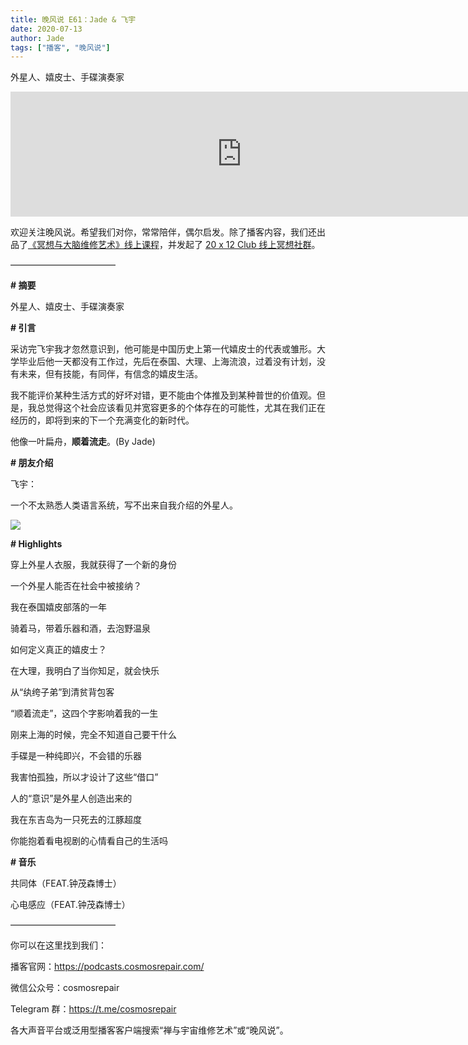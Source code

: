 ```yaml
---
title: 晚风说 E61：Jade & 飞宇
date: 2020-07-13
author: Jade
tags: ["播客", "晚风说"]
---
```


外星人、嬉皮士、手碟演奏家

<!--more-->

<iframe src="https://fireside.fm/player/v2/trfV16OE+l1M4Efug?theme=light" width="740" height="200" frameborder="0" scrolling="no"></iframe>

欢迎关注晚风说。希望我们对你，常常陪伴，偶尔启发。除了播客内容，我们还出品了[《冥想与大脑维修艺术》线上课程](https://mp.weixin.qq.com/s?__biz=MzA5Nzk4MDMxMg==&mid=2247484680&idx=1&sn=2a5b8f1e1f1c1e6820adf5cc95d997fe&chksm=9099dfffa7ee56e9408aa248731e3e3e502c984ca1e577decc28d66d458f2e93a600dc6d6b40&scene=21#wechat_redirect)，并发起了 [20 x 12 Club 线上冥想社群](https://mp.weixin.qq.com/s?__biz=MzA5Nzk4MDMxMg==&mid=2247484834&idx=1&sn=ebd2c537b12e63baef2e9eaac505c26b&chksm=9099df55a7ee5643ab84485931d52082bbb2a6ee7078bdd536faf2cbbcb7bb22783aeaf13d4b&scene=21#wechat_redirect)。

————————————

 **# 摘要**   
 
 外星人、嬉皮士、手碟演奏家

**# 引言**

采访完飞宇我才忽然意识到，他可能是中国历史上第一代嬉皮士的代表或雏形。大学毕业后他一天都没有工作过，先后在泰国、大理、上海流浪，过着没有计划，没有未来，但有技能，有同伴，有信念的嬉皮生活。

我不能评价某种生活方式的好坏对错，更不能由个体推及到某种普世的价值观。但是，我总觉得这个社会应该看见并宽容更多的个体存在的可能性，尤其在我们正在经历的，即将到来的下一个充满变化的新时代。

他像一叶扁舟，**顺着流走**。(By Jade)

**# 朋友介绍**

飞宇：

一个不太熟悉人类语言系统，写不出来自我介绍的外星人。

![](https://cosmosrepair-1257028016.cos.ap-beijing.myqcloud.com/screencapture-mp-weixin-qq-s-2020-07-13-08_30_49.png)

**# Highlights**

穿上外星人衣服，我就获得了一个新的身份

一个外星人能否在社会中被接纳？

我在泰国嬉皮部落的一年

骑着马，带着乐器和酒，去泡野温泉

如何定义真正的嬉皮士？

在大理，我明白了当你知足，就会快乐

从“纨绔子弟”到清贫背包客

“顺着流走”，这四个字影响着我的一生

刚来上海的时候，完全不知道自己要干什么

手碟是一种纯即兴，不会错的乐器

我害怕孤独，所以才设计了这些“借口”

人的“意识”是外星人创造出来的

我在东吉岛为一只死去的江豚超度

你能抱着看电视剧的心情看自己的生活吗

**# 音乐**

共同体（FEAT.钟茂森博士）

心电感应（FEAT.钟茂森博士）

————————————

你可以在这里找到我们：

播客官网：https://podcasts.cosmosrepair.com/

微信公众号：cosmosrepair

Telegram 群：https://t.me/cosmosrepair

各大声音平台或泛用型播客客户端搜索“禅与宇宙维修艺术”或“晚风说”。